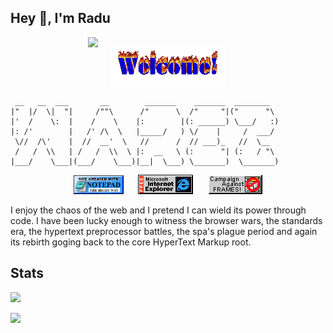 <h2>Hey 👋, I'm Radu</h2>

<img align="right" src="https://media1.giphy.com/media/13HgwGsXF0aiGY/giphy.gif" width="380" />

<div align="left">

<div align="center">
<img src="https://raw.githubusercontent.com/radum/radum/master/images/welcome-fire.gif"  height="64" align="center" alt="Welcome to my GH profile" height="30" />
</div>

```
 __   __  ___       __        _______    _______  ________   
|"  |/  \|  "|     /""\      /"      \  /"     "|("      "\  
|'  /    \:  |    /    \    |:        |(: ______) \___/   :) 
|: /'        |   /' /\  \   |_____/   ) \/    |     /  ___/  
 \//  /\'    |  //  __'  \   //      /  // ___)_   //  \__   
 /   /  \\   | /   /  \\  \ |:  __   \ (:      "| (:   / "\  
|___/    \___|(___/    \___)|__|  \___) \_______)  \_______) 
```                                                        

	
</div>


<div align="center">
<img src="https://raw.githubusercontent.com/radum/radum/master/images/notepad.gif" alt="Site created with Notepad" height="30" />
<!-- "margin-right: whatever;" -->
<span>&nbsp;&nbsp;&nbsp;&nbsp;</span>  
<img src="https://raw.githubusercontent.com/radum/radum/master/images/ie_logo.gif" alt="Microsoft Internet Explorer" />
<span>&nbsp;&nbsp;&nbsp;&nbsp;</span>  
<img src="https://raw.githubusercontent.com/radum/radum/master/images/noframes.gif" alt="Microsoft Internet Explorer" />
</div>

I enjoy the chaos of the web and I pretend I can wield its power through code. I have been lucky enough to witness the browser wars, the standards era,
the hypertext preprocessor battles, the spa's plague period and again its rebirth goging back to the core HyperText Markup root.

<!-- <div align="centerz">
	<br>
	<br>
	<img src="https://i.imgur.com/aKD0Nn1.png" width="800" height="600">
	<br>
	<br>
</div> -->

## Stats

<!-- ![Metrics](https://metrics.lecoq.io/radum) -->

![](https://github-readme-stats.vercel.app/api?username=radum&show_icons=true&count_private=true)

![](https://github-readme-stats.vercel.app/api/top-langs/?username=radum&layout=compact)

<!--
**radum/radum** is a ✨ _special_ ✨ repository because its `README.md` (this file) appears on your GitHub profile.

Here are some ideas to get you started:

- 🔭 I’m currently working on ...
- 🌱 I’m currently learning ...
- 👯 I’m looking to collaborate on ...
- 🤔 I’m looking for help with ...
- 💬 Ask me about ...
- 📫 How to reach me: ...
- 😄 Pronouns: ...
- ⚡ Fun fact: ...
-->
